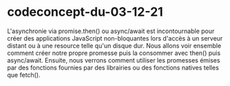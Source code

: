 # codeconcept-du-03-12-21

L'asynchronie via promise.then() ou async/await est incontournable pour créer des applications JavaScript non-bloquantes 
lors d'accès à un serveur distant ou à une resource telle qu'un disque dur. 
Nous allons voir ensemble comment créer notre propre promesse puis la consommer avec then() puis async/await. 
Ensuite, nous verrons comment utiliser les promesses émises par des fonctions fournies par des librairies ou des fonctions natives 
telles que fetch().
